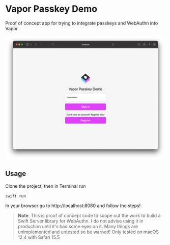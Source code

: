 # Vapor Passkey Demo

Proof of concept app for trying to integrate passkeys and WebAuthn into Vapor

![Screenshot of app](/images/demo.png)

## Usage

Clone the project, then in Terminal run

```bash
swift run
```

In your browser go to http://localhost:8080 and follow the steps!

> **Note**: This is proof of concept code to scope out the work to build a Swift Server library for WebAuthn. I do not advise using it in production until it's had some 
eyes on it. Many things are unimplemented and untested so be warned! Only tested on macOS 12.4 with Safari 15.5
